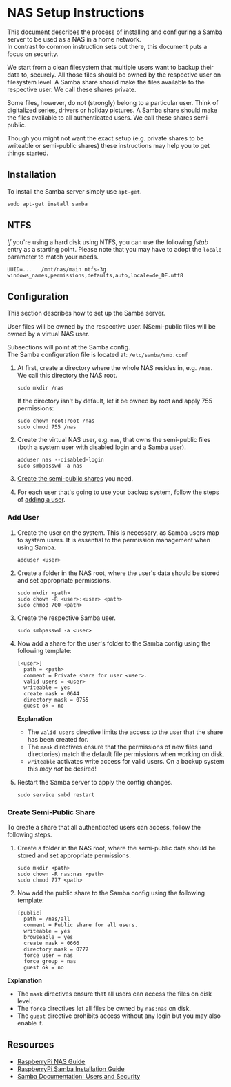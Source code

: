 # NAS Setup Instructions

This document describes the process of installing and configuring a Samba server to be used as a NAS in a home network.  
In contrast to common instruction sets out there, this document puts a focus on security.

We start from a clean filesystem that multiple users want to backup their data to, securely.
All those files should be owned by the respective user on filesystem level.
A Samba share should make the files available to the respective user.
We call these shares private.

Some files, however, do not (strongly) belong to a particular user.
Think of digitalized series, drivers or holiday pictures.
A Samba share should make the files available to all authenticated users.
We call these shares semi-public.

Though you might not want the exact setup (e.g. private shares to be writeable or semi-public shares) these instructions may help you to get things started.

## Installation

To install the Samba server simply use `apt-get`.

    sudo apt-get install samba

## NTFS

*If* you're using a hard disk using NTFS, you can use the following *fstab* entry as a starting point.
Please note that you may have to adopt the `locale` parameter to match your needs.

    UUID=...   /mnt/nas/main ntfs-3g windows_names,permissions,defaults,auto,locale=de_DE.utf8

## Configuration

This section describes how to set up the Samba server.

User files will be owned by the respective user.
NSemi-public files will be owned by a virtual NAS user.

Subsections will point at the Samba config.  
The Samba configuration file is located at:
`/etc/samba/smb.conf`

1. At first, create a directory where the whole NAS resides in, e.g. `/nas`.  
   We call this directory the NAS root.
    
       sudo mkdir /nas
   
   If the directory isn't by default, let it be owned by root and apply 755 permissions:
   
       sudo chown root:root /nas
       sudo chmod 755 /nas

1. Create the virtual NAS user, e.g. `nas`, that owns the semi-public files (both a system user with disabled login and a Samba user).

       adduser nas --disabled-login
       sudo smbpasswd -a nas

1. [Create the semi-public shares](#create-semi-public-share) you need.

1. For each user that's going to use your backup system, follow the steps of [adding a user](#add-user).

### Add User

1. Create the user on the system. This is necessary, as Samba users map to system users. It is essential to the permission management when using Samba.

       adduser <user>

1. Create a folder in the NAS root, where the user's data should be stored and set appropriate permissions.

       sudo mkdir <path>
       sudo chown -R <user>:<user> <path>
       sudo chmod 700 <path>

1. Create the respective Samba user.

       sudo smbpasswd -a <user>

1. Now add a share for the user's folder to the Samba config using the following template:

       [<user>]  
         path = <path>  
         comment = Private share for user <user>.  
         valid users = <user>
         writeable = yes
         create mask = 0644  
         directory mask = 0755  
         guest ok = no
   
   **Explanation**
   * The `valid users` directive limits the access to the user that the share has been created for.
   * The `mask` directives ensure that the permissions of new files (and directories) match the default file permissions when working on disk.
   * `writeable` activates write access for valid users. On a backup system this *may not* be desired! 

1. Restart the Samba server to apply the config changes.

       sudo service smbd restart

### Create Semi-Public Share

To create a share that all authenticated users can access, follow the following steps.

1. Create a folder in the NAS root, where the semi-public data should be stored and set appropriate permissions.

       sudo mkdir <path>
       sudo chown -R nas:nas <path>
       sudo chmod 777 <path>

1. Now add the public share to the Samba config using the following template:

       [public]
         path = /nas/all
         comment = Public share for all users.
         writeable = yes
         browseable = yes
         create mask = 0666
         directory mask = 0777
         force user = nas
         force group = nas
         guest ok = no
   
**Explanation**
* The `mask` directives ensure that all users can access the files on disk level.
* The `force` directives let all files be owned by `nas:nas` on disk.
* The `guest` directive prohibits access without any login but you may also enable it.

## Resources

* [RaspberryPi NAS Guide](http://www.welzels.de/blog/projekte/raspberry-pi/low-budget-nas-mit-einem-raspberry-pi/pi-nas-datei-server-und-zubehor/)
* [RaspberryPi Samba Installation Guide](https://jankarres.de/2013/11/raspberry-pi-samba-server-installieren/)
* [Samba Documentation: Users and Security](https://www.samba.org/samba/docs/using_samba/ch09.html)
